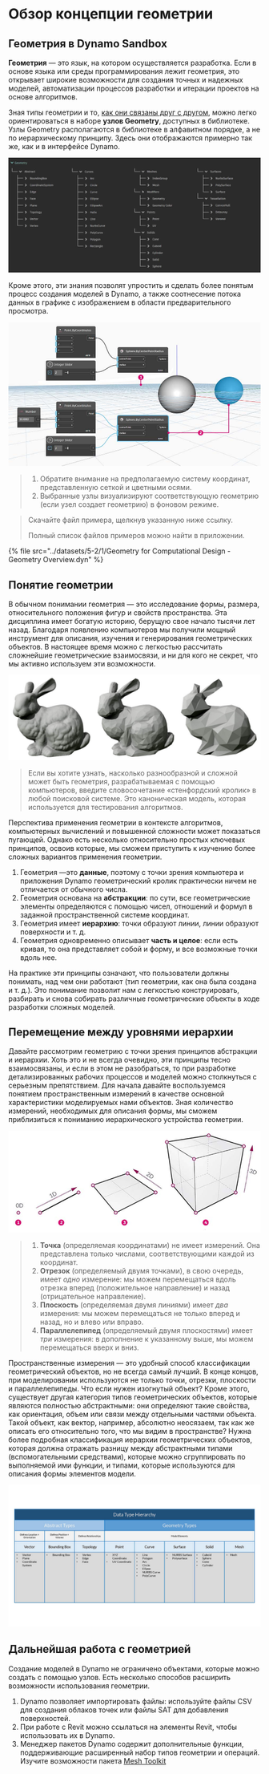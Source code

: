 # Обзор концепции геометрии

## Геометрия в Dynamo Sandbox

**Геометрия** — это язык, на котором осуществляется разработка. Если в основе языка или среды программирования лежит геометрия, это открывает широкие возможности для создания точных и надежных моделей, автоматизации процессов разработки и итерации проектов на основе алгоритмов.

Зная типы геометрии и то, [как они связаны друг с другом](1-geometry-overview.md#stepping-through-the-hierarchy), можно легко ориентироваться в наборе **узлов Geometry**, доступных в библиотеке. Узлы Geometry располагаются в библиотеке в алфавитном порядке, а не по иерархическому принципу. Здесь они отображаются примерно так же, как и в интерфейсе Dynamo.

![](<../images/5-2/1/geometry overview - geometry in dynamo.jpg>)

Кроме этого, эти знания позволят упростить и сделать более понятым процесс создания моделей в Dynamo, а также соотнесение потока данных в графике с изображением в области предварительного просмотра.

![](<../images/5-2/1/Geometry for Computational Design - Overview.jpg>)

> 1. Обратите внимание на предполагаемую систему координат, представленную сеткой и цветными осями.
> 2. Выбранные узлы визуализируют соответствующую геометрию (если узел создает геометрию) в фоновом режиме.

> Скачайте файл примера, щелкнув указанную ниже ссылку.
>
> Полный список файлов примеров можно найти в приложении.

{% file src="../datasets/5-2/1/Geometry for Computational Design - Geometry Overview.dyn" %}

## Понятие геометрии

В обычном понимании геометрия — это исследование формы, размера, относительного положения фигур и свойств пространства. Эта дисциплина имеет богатую историю, берущую свое начало тысячи лет назад. Благодаря появлению компьютеров мы получили мощный инструмент для описания, изучения и генерирования геометрических объектов. В настоящее время можно с легкостью рассчитать сложнейшие геометрические взаимосвязи, и ни для кого не секрет, что мы активно используем эти возможности.

![Стенфордский кролик](../images/5-2/1/StanfordBunny.jpg)

> Если вы хотите узнать, насколько разнообразной и сложной может быть геометрия, разрабатываемая с помощью компьютеров, введите словосочетание «стенфордский кролик» в любой поисковой системе. Это каноническая модель, которая используется для тестирования алгоритмов.

Перспектива применения геометрии в контексте алгоритмов, компьютерных вычислений и повышенной сложности может показаться пугающей. Однако есть несколько относительно простых ключевых принципов, освоив которые, мы сможем приступить к изучению более сложных вариантов применения геометрии.

1. Геометрия —это **данные**, поэтому с точки зрения компьютера и приложения Dynamo геометрический кролик практически ничем не отличается от обычного числа.
2. Геометрия основана на **абстракции**: по сути, все геометрические элементы определяются с помощью чисел, отношений и формул в заданной пространственной системе координат.
3. Геометрия имеет **иерархию**: точки образуют линии, линии образуют поверхности и т. д.
4. Геометрия одновременно описывает **часть и целое**: если есть кривая, то она представляет собой и форму, и все возможные точки вдоль нее.

На практике эти принципы означают, что пользователи должны понимать, над чем они работают (тип геометрии, как она была создана и т. д.). Это понимание позволит нам с легкостью конструировать, разбирать и снова собирать различные геометрические объекты в ходе разработки сложных моделей.

## Перемещение между уровнями иерархии

Давайте рассмотрим геометрию с точки зрения принципов абстракции и иерархии. Хоть это и не всегда очевидно, эти принципы тесно взаимосвязаны, и если в этом не разобраться, то при разработке детализированных рабочих процессов и моделей можно столкнуться с серьезным препятствием. Для начала давайте воспользуемся понятием пространственным измерений в качестве основной характеристики моделируемых нами объектов. Зная количество измерений, необходимых для описания формы, мы сможем приблизиться к пониманию иерархического устройства геометрии.

![Вычислительная геометрия](../images/5-2/1/GeometryDimensionality.jpg)

> 1. **Точка** (определяемая координатами) не имеет измерений. Она представлена только числами, соответствующими каждой из координат.
> 2. **Отрезок** (определяемый двумя точками), в свою очередь, имеет _одно_ измерение: мы можем перемещаться вдоль отрезка вперед (положительное направление) и назад (отрицательное направление).
> 3. **Плоскость** (определяемая двумя линиями) имеет _два_ измерения: мы можем перемещаться не только вперед и назад, но и влево или вправо.
> 4. **Параллелепипед** (определяемый двумя плоскостями) имеет _три_ измерения: в дополнение к указанному выше, мы можем перемещаться вверх и вниз.

Пространственные измерения — это удобный способ классификации геометрический объектов, но не всегда самый лучший. В конце концов, при моделировании используются не только точки, отрезки, плоскости и параллелепипеды. Что если нужен изогнутый объект? Кроме этого, существует другая категория типов геометрических объектов, которые являются полностью абстрактными: они определяют такие свойства, как ориентация, объем или связи между отдельными частями объекта. Такой объект, как вектор, например, абсолютно неосязаем, так как же описать его относительно того, что мы видим в пространстве? Нужна более подробная классификация иерархии геометрических объектов, которая должна отражать разницу между абстрактными типами (вспомогательными средствами), которые можно сгруппировать по выполняемой ими функции, и типами, которые используются для описания формы элементов модели.

![Иерархия геометрии](../images/5-2/1/GeometryHierarchy.jpg)

## Дальнейшая работа с геометрией

Создание моделей в Dynamo не ограничено объектами, которые можно создать с помощью узлов. Есть несколько способов расширить возможности использования геометрии.

1. Dynamo позволяет импортировать файлы: используйте файлы CSV для создания облаков точек или файлы SAT для добавления поверхностей.
2. При работе с Revit можно ссылаться на элементы Revit, чтобы использовать их в Dynamo.
3. Менеджер пакетов Dynamo содержит дополнительные функции, поддерживающие расширенный набор типов геометрии и операций. Изучите возможности пакета [Mesh Toolkit](https://github.com/DynamoDS/Dynamo/wiki/Dynamo-Mesh-Toolkit)
